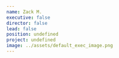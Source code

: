 ```yaml
---
name: Zack M.
executive: false
director: false
lead: false
position: undefined
project: undefined
image: ../assets/default_exec_image.png
---
```

